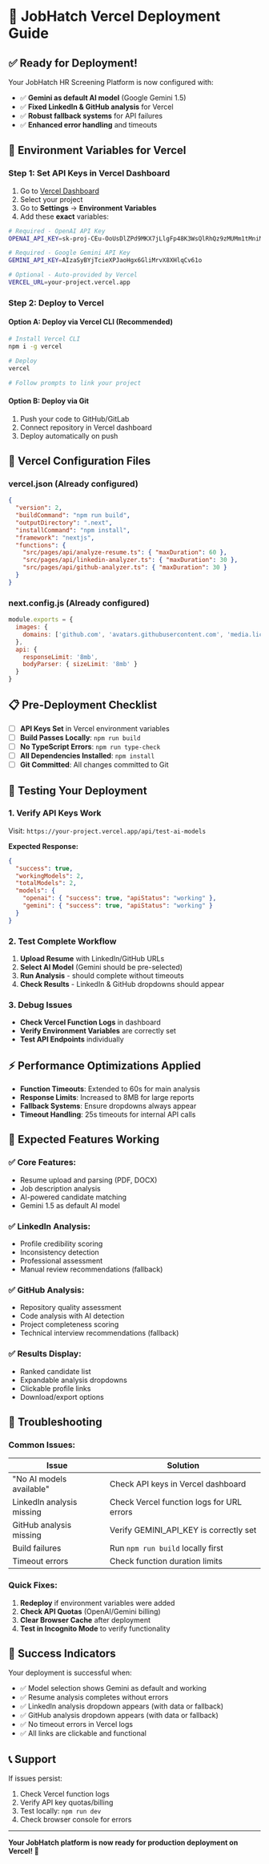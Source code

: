 # 🚀 JobHatch Vercel Deployment Guide

## ✅ **Ready for Deployment!**

Your JobHatch HR Screening Platform is now configured with:
- ✅ **Gemini as default AI model** (Google Gemini 1.5)
- ✅ **Fixed LinkedIn & GitHub analysis** for Vercel
- ✅ **Robust fallback systems** for API failures
- ✅ **Enhanced error handling** and timeouts

## 🔑 **Environment Variables for Vercel**

### **Step 1: Set API Keys in Vercel Dashboard**

1. Go to [Vercel Dashboard](https://vercel.com/dashboard)
2. Select your project
3. Go to **Settings** → **Environment Variables**
4. Add these **exact** variables:

```bash
# Required - OpenAI API Key
OPENAI_API_KEY=sk-proj-CEu-OoUsDlZPd9MKX7jLlgFp48K3WsQlRhQz9zMUMm1tMniM74pw1uXoKe1gks7MpgdITPu5KExnFHwH8u6XzEfXgD8wP_N7uD2WKtz8tLHL8cOJ440xb3btZzIA

# Required - Google Gemini API Key
GEMINI_API_KEY=AIzaSyBYjTcieXPJaoHgx6GliMrvX8XHlqCv61o

# Optional - Auto-provided by Vercel
VERCEL_URL=your-project.vercel.app
```

### **Step 2: Deploy to Vercel**

#### **Option A: Deploy via Vercel CLI** (Recommended)
```bash
# Install Vercel CLI
npm i -g vercel

# Deploy
vercel

# Follow prompts to link your project
```

#### **Option B: Deploy via Git** 
1. Push your code to GitHub/GitLab
2. Connect repository in Vercel dashboard
3. Deploy automatically on push

## 🔧 **Vercel Configuration Files**

### **vercel.json** (Already configured)
```json
{
  "version": 2,
  "buildCommand": "npm run build",
  "outputDirectory": ".next",
  "installCommand": "npm install",
  "framework": "nextjs",
  "functions": {
    "src/pages/api/analyze-resume.ts": { "maxDuration": 60 },
    "src/pages/api/linkedin-analyzer.ts": { "maxDuration": 30 },
    "src/pages/api/github-analyzer.ts": { "maxDuration": 30 }
  }
}
```

### **next.config.js** (Already configured)
```javascript
module.exports = {
  images: {
    domains: ['github.com', 'avatars.githubusercontent.com', 'media.licdn.com'],
  },
  api: {
    responseLimit: '8mb',
    bodyParser: { sizeLimit: '8mb' }
  }
}
```

## 📋 **Pre-Deployment Checklist**

- [ ] **API Keys Set** in Vercel environment variables
- [ ] **Build Passes Locally**: `npm run build`
- [ ] **No TypeScript Errors**: `npm run type-check`
- [ ] **All Dependencies Installed**: `npm install`
- [ ] **Git Committed**: All changes committed to Git

## 🧪 **Testing Your Deployment**

### **1. Verify API Keys Work**
Visit: `https://your-project.vercel.app/api/test-ai-models`

**Expected Response:**
```json
{
  "success": true,
  "workingModels": 2,
  "totalModels": 2,
  "models": {
    "openai": { "success": true, "apiStatus": "working" },
    "gemini": { "success": true, "apiStatus": "working" }
  }
}
```

### **2. Test Complete Workflow**
1. **Upload Resume** with LinkedIn/GitHub URLs
2. **Select AI Model** (Gemini should be pre-selected)
3. **Run Analysis** - should complete without timeouts
4. **Check Results** - LinkedIn & GitHub dropdowns should appear

### **3. Debug Issues**
- **Check Vercel Function Logs** in dashboard
- **Verify Environment Variables** are correctly set
- **Test API Endpoints** individually

## ⚡ **Performance Optimizations Applied**

- **Function Timeouts**: Extended to 60s for main analysis
- **Response Limits**: Increased to 8MB for large reports
- **Fallback Systems**: Ensure dropdowns always appear
- **Timeout Handling**: 25s timeouts for internal API calls

## 🎯 **Expected Features Working**

### **✅ Core Features:**
- Resume upload and parsing (PDF, DOCX)
- Job description analysis
- AI-powered candidate matching
- Gemini 1.5 as default AI model

### **✅ LinkedIn Analysis:**
- Profile credibility scoring
- Inconsistency detection
- Professional assessment
- Manual review recommendations (fallback)

### **✅ GitHub Analysis:**
- Repository quality assessment
- Code analysis with AI detection
- Project completeness scoring
- Technical interview recommendations (fallback)

### **✅ Results Display:**
- Ranked candidate list
- Expandable analysis dropdowns
- Clickable profile links
- Download/export options

## 🚨 **Troubleshooting**

### **Common Issues:**

| Issue | Solution |
|-------|----------|
| "No AI models available" | Check API keys in Vercel dashboard |
| LinkedIn analysis missing | Check Vercel function logs for URL errors |
| GitHub analysis missing | Verify GEMINI_API_KEY is correctly set |
| Build failures | Run `npm run build` locally first |
| Timeout errors | Check function duration limits |

### **Quick Fixes:**
1. **Redeploy** if environment variables were added
2. **Check API Quotas** (OpenAI/Gemini billing)
3. **Clear Browser Cache** after deployment
4. **Test in Incognito Mode** to verify functionality

## 🎉 **Success Indicators**

Your deployment is successful when:
- ✅ Model selection shows Gemini as default and working
- ✅ Resume analysis completes without errors
- ✅ LinkedIn analysis dropdown appears (with data or fallback)
- ✅ GitHub analysis dropdown appears (with data or fallback)
- ✅ No timeout errors in Vercel logs
- ✅ All links are clickable and functional

## 📞 **Support**

If issues persist:
1. Check Vercel function logs
2. Verify API key quotas/billing
3. Test locally: `npm run dev`
4. Check browser console for errors

---

**Your JobHatch platform is now ready for production deployment on Vercel! 🚀**